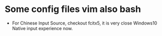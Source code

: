 # Some config files vim also bash

- For Chinese Input Source, checkout fcitx5, it is very close Windows10 Native input experience now.

